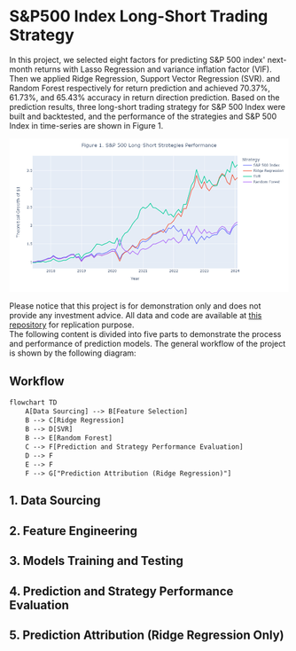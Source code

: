 # S&P500 Index Long-Short Trading Strategy
In this project, we selected eight factors for predicting S&amp;P 500 index' next-month returns with Lasso Regression and variance inflation factor (VIF). Then we applied Ridge Regression, Support Vector Regression (SVR). and Random Forest respectively for return prediction and achieved 70.37%, 61.73%, and 65.43% accuracy in return direction prediction. Based on the prediction results, three long-short trading strategy for S&P 500 Index were built and backtested, and the performance of the strategies and S&P 500 Index in time-series are shown in Figure 1.

![alt text](plots/figure1_strategy_performance.png)

Please notice that this project is for demonstration only and does not provide any investment advice. All data and code are available at [this repository]() for replication purpose. <br />
The following content is divided into five parts to demonstrate the process and performance of prediction models. The general workflow of the project is shown by the following diagram:

## Workflow
```mermaid
flowchart TD
    A[Data Sourcing] --> B[Feature Selection]
    B --> C[Ridge Regression]
    B --> D[SVR]
    B --> E[Random Forest]
    C --> F[Prediction and Strategy Performance Evaluation]
    D --> F
    E --> F
    F --> G["Prediction Attribution (Ridge Regression)"]
```
## 1. Data Sourcing
## 2. Feature Engineering
## 3. Models Training and Testing
## 4. Prediction and Strategy Performance Evaluation
## 5. Prediction Attribution (Ridge Regression Only)
